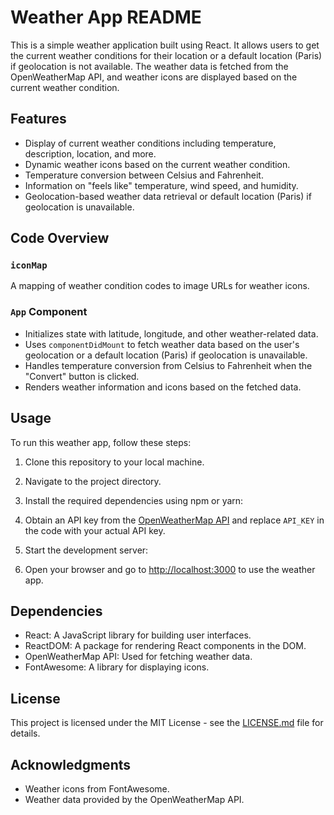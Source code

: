 # Weather App README

This is a simple weather application built using React. It allows users to get the current weather conditions for their location or a default location (Paris) if geolocation is not available. The weather data is fetched from the OpenWeatherMap API, and weather icons are displayed based on the current weather condition.

## Features

- Display of current weather conditions including temperature, description, location, and more.
- Dynamic weather icons based on the current weather condition.
- Temperature conversion between Celsius and Fahrenheit.
- Information on "feels like" temperature, wind speed, and humidity.
- Geolocation-based weather data retrieval or default location (Paris) if geolocation is unavailable.

## Code Overview

### `iconMap`

A mapping of weather condition codes to image URLs for weather icons.

### `App` Component

- Initializes state with latitude, longitude, and other weather-related data.
- Uses `componentDidMount` to fetch weather data based on the user's geolocation or a default location (Paris) if geolocation is unavailable.
- Handles temperature conversion from Celsius to Fahrenheit when the "Convert" button is clicked.
- Renders weather information and icons based on the fetched data.

## Usage

To run this weather app, follow these steps:

1. Clone this repository to your local machine.

2. Navigate to the project directory.

3. Install the required dependencies using npm or yarn:

4. Obtain an API key from the [OpenWeatherMap API](https://openweathermap.org/api) and replace `API_KEY` in the code with your actual API key.

5. Start the development server:

6. Open your browser and go to [http://localhost:3000](http://localhost:3000) to use the weather app.

## Dependencies

- React: A JavaScript library for building user interfaces.
- ReactDOM: A package for rendering React components in the DOM.
- OpenWeatherMap API: Used for fetching weather data.
- FontAwesome: A library for displaying icons.

## License

This project is licensed under the MIT License - see the [LICENSE.md](LICENSE.md) file for details.

## Acknowledgments

- Weather icons from FontAwesome.
- Weather data provided by the OpenWeatherMap API.
